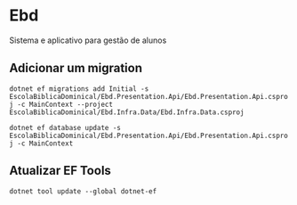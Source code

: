  # Ebd
Sistema e aplicativo para gestão de alunos

## Adicionar um migration

`dotnet ef migrations add Initial -s  EscolaBiblicaDominical/Ebd.Presentation.Api/Ebd.Presentation.Api.csproj -c MainContext --project EscolaBiblicaDominical/Ebd.Infra.Data/Ebd.Infra.Data.csproj`

`dotnet ef database update -s EscolaBiblicaDominical/Ebd.Presentation.Api/Ebd.Presentation.Api.csproj -c MainContext`

## Atualizar EF Tools
`dotnet tool update --global dotnet-ef`

